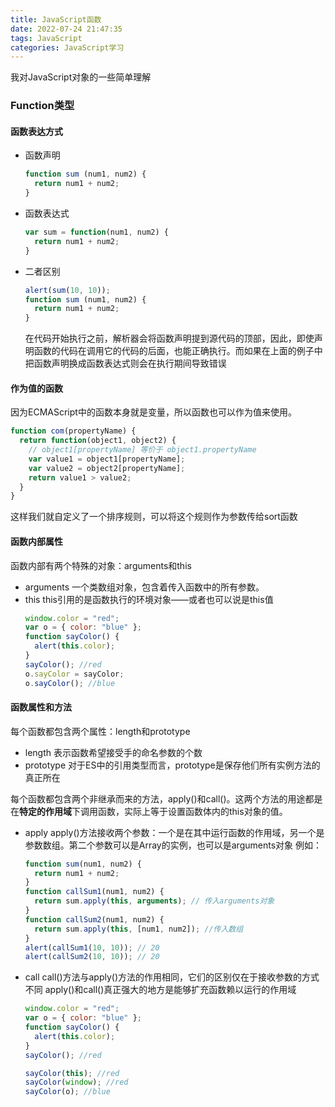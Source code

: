 ```yaml
---
title: JavaScript函数
date: 2022-07-24 21:47:35
tags: JavaScript
categories: JavaScript学习
---
```

我对JavaScript对象的一些简单理解
<!-- more -->
### Function类型
#### 函数表达方式
* 函数声明
  ```js
  function sum (num1, num2) {
    return num1 + num2;
  }
  ```
* 函数表达式
  ```js
  var sum = function(num1, num2) {
    return num1 + num2;
  }
  ```
* 二者区别
  ```js
  alert(sum(10, 10));
  function sum (num1, num2) {
    return num1 + num2;
  }
  ```
  在代码开始执行之前，解析器会将函数声明提到源代码的顶部，因此，即使声明函数的代码在调用它的代码的后面，也能正确执行。而如果在上面的例子中把函数声明换成函数表达式则会在执行期间导致错误
#### 作为值的函数
因为ECMAScript中的函数本身就是变量，所以函数也可以作为值来使用。
  ```js
  function com(propertyName) {
    return function(object1, object2) {
      // object1[propertyName] 等价于 object1.propertyName
      var value1 = object1[propertyName];
      var value2 = object2[propertyName];
      return value1 > value2;
    }
  }
  ```
  这样我们就自定义了一个排序规则，可以将这个规则作为参数传给sort函数
#### 函数内部属性
函数内部有两个特殊的对象：arguments和this
* arguments
  一个类数组对象，包含着传入函数中的所有参数。
* this
  this引用的是函数执行的环境对象——或者也可以说是this值
  ```js
  window.color = "red";
  var o = { color: "blue" };
  function sayColor() {
    alert(this.color);
  }
  sayColor(); //red
  o.sayColor = sayColor;
  o.sayColor(); //blue
  ```
#### 函数属性和方法
每个函数都包含两个属性：length和prototype
* length
  表示函数希望接受手的命名参数的个数
* prototype
  对于ES中的引用类型而言，prototype是保存他们所有实例方法的真正所在

每个函数都包含两个非继承而来的方法，apply()和call()。这两个方法的用途都是在**特定的作用域**下调用函数，实际上等于设置函数体内的this对象的值。
* apply
  apply()方法接收两个参数：一个是在其中运行函数的作用域，另一个是参数数组。第二个参数可以是Array的实例，也可以是arguments对象
  例如：
  ```js
  function sum(num1, num2) {
    return num1 + num2;
  }
  function callSum1(num1, num2) {
    return sum.apply(this, arguments); // 传入arguments对象
  }
  function callSum2(num1, num2) {
    return sum.apply(this, [num1, num2]); //传入数组
  }
  alert(callSum1(10, 10)); // 20
  alert(callSum2(10, 10)); // 20
  ```
* call
  call()方法与apply()方法的作用相同，它们的区别仅在于接收参数的方式不同
apply()和call()真正强大的地方是能够扩充函数赖以运行的作用域
  ```js
  window.color = "red";
  var o = { color: "blue" };
  function sayColor() {
    alert(this.color);
  }
  sayColor(); //red
  
  sayColor(this); //red
  sayColor(window); //red
  sayColor(o); //blue
  ```